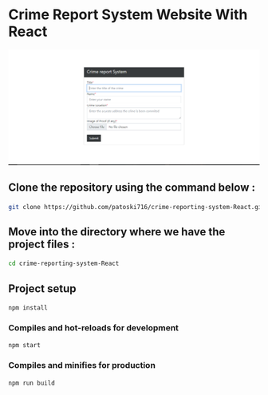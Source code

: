 # Crime Report System Website With  React

<div align="center">

<img src="showcase.PNG" width="800px"/>

</div>

## Clone the repository using the command below :

```bash
git clone https://github.com/patoski716/crime-reporting-system-React.git

```

## Move into the directory where we have the project files : 

```bash
cd crime-reporting-system-React

```

## Project setup
```
npm install
```

### Compiles and hot-reloads for development
```
npm start
```

### Compiles and minifies for production
```
npm run build
```
